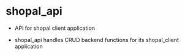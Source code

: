 # shopal_api

- API for shopal client application

- shopal_api handles CRUD backend functions for its shopal_client application


